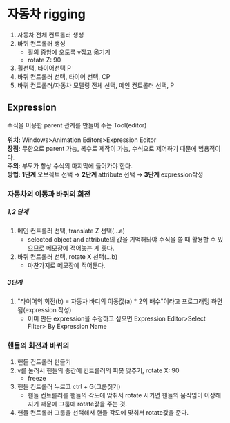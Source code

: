 # 자동차 rigging
1. 자동차 전체 컨트롤러 생성
1. 바퀴 컨트롤러 생성
    * 휠의 중앙에 오도록 v잡고 옮기기
    * rotate Z: 90
1. 휠선택, 타이어선택  P
1. 바퀴 컨트롤러 선택, 타이어 선택, CP
1. 바퀴 컨트롤러/자동차 모델링 전체 선택, 메인 컨트롤러 선택, P

## Expression
수식을 이용한 parent 관계를 만들어 주는 Tool(editor)</br>

**위치:** Windows>Animation Editors>Expression Editor</br>
**장점:** 무한으로 parent 가능, 복수로 제작이 가능, 수식으로 제어하기 때문에 범용적이다.</br>
**주의:** 부모가 항상 수식의 마지막에 들어가야 한다.</br>
**방법:** **1단계** 오브젝트 선택 &rarr; **2단계** attribute 선택 &rarr; **3단계** expression작성

### 자동차의 이동과 바퀴의 회전
##### 1,2 단계
1. 메인 컨트롤러 선택, translate Z 선택(...a)
    * selected object and attribute의 값을 기억해놔야 수식을 쓸 때 활용할 수 있으므로 메모장에 적어놓는 게 좋다.
1. 바퀴 컨트롤러 선택, rotate X 선택(...b)
    * 마찬가지로 메모장에 적어둔다.
##### 3단계
1. "타이어의 회전(b) = 자동차 바디의 이동값(a)  * 2의 배수"이라고 프로그래밍 하면 됨(expression 작성)
    * 이미 만든 expression을 수정하고 싶으면 Expression Editor>Select Filter> By Expression Name


### 핸들의 회전과 바퀴의 
1. 핸들 컨트롤러 만들기
1. v를 눌러서 핸들의 중간에 컨트롤러의 피봇 맞추기, rotate X: 90
   * freeze
1. 핸들 컨트롤러 누르고 ctrl + G(그룹짓기)
   * 핸들 컨트롤러를 핸들의 각도에 맞춰서 rotate 시키면 핸들의 움직임이 이상해지기 때문에 그룹에 rotate값을 주는 것.
1. 핸들 컨트롤러 그룹을 선택해서 핸들 각도에 맞춰서 rotate값을 준다.
